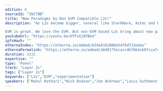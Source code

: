```yaml
---
edition: 6
sourceId: "3UCTBB"
title: "New Paradigms by Non EVM Compatible L2s!"
description: "As L2s become bigger, several like StarkWare, Aztec and Fuel have built a VM that doesn't resemble the EVM for multiple reasons. 

EVM is great. We love the EVM. But non-EVM based L2s bring about new paradigms, and innovations and expose us to new possibilities that are just not possible on the EVM. These L2s truly are expanding the scope of Ethereum and we should explore these more!"
youtubeUrl: "https://youtu.be/HTFvGjNfBeU"
ipfsHash: ""
ethernaIndex: "https://etherna.io/embed/634a4162080a54f6d733edae"
ethernaPermalink: "https://etherna.io/embed/a6d0175ecacc4b7bb4cb87cca7cb15b1b16a7bf11235d133ace03525a0399f79"
duration: 3232
expertise: ""
type: "Panel"
track: "Layer 2s"
tags: ["Layer 2s"]
keywords: ["L2s","EVM","experimentation"]
speakers: ["Rahul Kothari","Nick Dodson","Joe Andrews","Louis Guthmann"]
---
```

